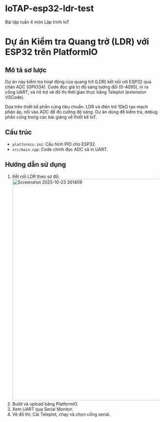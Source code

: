 # IoTAP-esp32-ldr-test
Bài tập tuần 4 môn Lập trình IoT

# Dự án Kiểm tra Quang trở (LDR) với ESP32 trên PlatformIO

## Mô tả sơ lược
Dự án này kiểm tra hoạt động của quang trở (LDR) kết nối với ESP32 qua chân ADC (GPIO34). Code đọc giá trị độ sáng tương đối (0-4095), in ra cổng UART, và hỗ trợ vẽ đồ thị thời gian thực bằng Teleplot (extension VSCode). 

Dựa trên thiết kế phần cứng tiêu chuẩn: LDR và điện trở 10kΩ tạo mạch phân áp, nối vào ADC để đo cường độ sáng. Dự án dùng để kiểm tra, debug phần cứng trong các bài giảng về thiết kế IoT.

## Cấu trúc
- `platformio.ini`: Cấu hình PIO cho ESP32.
- `src/main.cpp`: Code chính đọc ADC và in UART.

## Hướng dẫn sử dụng
1. Kết nối LDR theo sơ đồ:
   <img width="795" height="727" alt="Screenshot 2025-10-23 201409" src="https://github.com/user-attachments/assets/6b94f3ec-53f6-464c-a4bf-1b29a1e296f0" />
3. Build và upload bằng PlatformIO.
4. Xem UART qua Serial Monitor.
5. Vẽ đồ thị: Cài Teleplot, chạy và chọn cổng serial.
